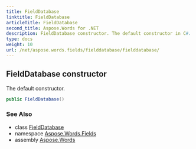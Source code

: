 ```yaml
---
title: FieldDatabase
linktitle: FieldDatabase
articleTitle: FieldDatabase
second_title: Aspose.Words for .NET
description: FieldDatabase constructor. The default constructor in C#.
type: docs
weight: 10
url: /net/aspose.words.fields/fielddatabase/fielddatabase/
---
```

## FieldDatabase constructor

The default constructor.

```csharp
public FieldDatabase()
```

### See Also

* class [FieldDatabase](../)
* namespace [Aspose.Words.Fields](../../../aspose.words.fields/)
* assembly [Aspose.Words](../../../)
